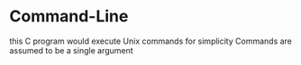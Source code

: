 # Command-Line
this C program would execute Unix commands
for simplicity Commands are assumed to be a single argument
